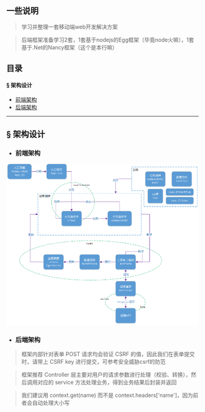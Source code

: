 ## 一些说明

> 学习并整理一套移动端web开发解决方案

> 后端框架准备学习2套，1套基于nodejs的Egg框架（毕竟node火嘛），1套基于.Net的Nancy框架（这个是本行嘛）

## 目录
#### &sect; 架构设计
 * [前端架构](#前端架构)
 * [后端架构](#后端架构)

****

## &sect; 架构设计

 * ### <a name="前端架构">前端架构</a>

![前端架构](./Doc/前端架构.png)


 * ### <a name="后端架构">后端架构</a>

> 框架内部针对表单 POST 请求均会验证 CSRF 的值，因此我们在表单提交时，请带上 CSRF key 进行提交，可参考安全威胁csrf的防范

> 框架推荐 Controller 层主要对用户的请求参数进行处理（校验、转换），然后调用对应的 service 方法处理业务，得到业务结果后封装并返回

> 我们建议用 context.get(name) 而不是 context.headers['name']，因为前者会自动处理大小写
